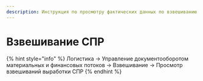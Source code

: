 ```yaml
---
description: Инструкция по просмотру фактических данных по взвешиванию на СПР
---
```


# Взвешивание СПР

{% hint style="info" %}
Логистика → Управление документооборотом материальных и финансовых потоков → Взвешивание → Просмотр взвешиваний выработки СПР
{% endhint %}

